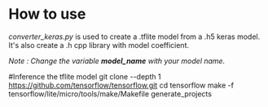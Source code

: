 # How to use

*converter_keras.py* is used to create a .tflite model from a .h5 keras model. It's also create a .h cpp library with model coefficient.

*Note : Change the variable **model_name** with your model name.*

#Inference the tflite model
git clone --depth 1 https://github.com/tensorflow/tensorflow.git
cd tensorflow
make -f tensorflow/lite/micro/tools/make/Makefile generate_projects


